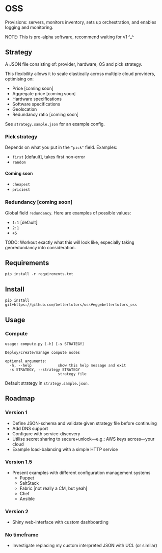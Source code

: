 OSS
===

Provisions: servers, monitors inventory, sets up orchestration, and enables logging and monitoring.

NOTE: This is pre-alpha software, recommend waiting for v1 ^_^

## Strategy

A JSON file consisting of: provider, hardware, OS and pick strategy.

This flexibility allows it to scale elastically across multiple cloud providers, optimising on:

  - Price [coming soon]
  - Aggregate price [coming soon]
  - Hardware specifications
  - Software specifications
  - Geolocation
  - Redundancy ratio [coming soon]

See `strategy.sample.json` for an example config.

### Pick strategy

Depends on what you put in the `"pick"` field. Examples:

  - `first` [default], takes first non-error
  - `random`

#### Coming soon

  - `cheapest`
  - `priciest`

### Redundancy [coming soon]

Global field `redundancy`. Here are examples of possible values:

  - `1:1` [default]
  - `2:1`
  - `+5`

TODO: Workout exactly what this will look like, especially taking georedundancy into consideration.

## Requirements

    pip install -r requirements.txt

## Install

    pip install git+https://github.com/bettertutors/oss#egg=bettertutors_oss

## Usage

### Compute

    usage: compute.py [-h] [-s STRATEGY]
    
    Deploy/create/manage compute nodes
    
    optional arguments:
      -h, --help            show this help message and exit
      -s STRATEGY, --strategy STRATEGY
                            strategy file

Default strategy in `strategy.sample.json`.

## Roadmap

### Version 1

  - Define JSON-schema and validate given strategy file before continuing
  - Add DNS support
  - Configure with service-discovery
  - Utilise secret sharing to secure+unlock—e.g.: AWS keys across—your cloud
  - Example load-balancing with a simple HTTP service

### Version 1.5

  - Present examples with different configuration management systems
    - Puppet
    - SaltStack
    - Fabric [not really a CM, but yeah]
    - Chef
    - Ansible

### Version 2

  - Shiny web-interface with custom dashboarding

### No timeframe

  - Investigate replacing my custom interpreted JSON with UCL (or similar)
